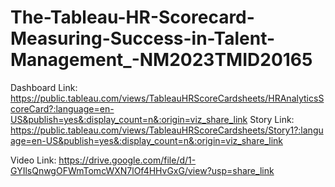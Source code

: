 # The-Tableau-HR-Scorecard-Measuring-Success-in-Talent-Management_-NM2023TMID20165
Dashboard Link: https://public.tableau.com/views/TableauHRScoreCardsheets/HRAnalyticsScoreCard?:language=en-US&publish=yes&:display_count=n&:origin=viz_share_link
Story Link: https://public.tableau.com/views/TableauHRScoreCardsheets/Story1?:language=en-US&publish=yes&:display_count=n&:origin=viz_share_link

Video Link: https://drive.google.com/file/d/1-GYIlsQnwgOFWmTomcWXN7lOf4HHvGxG/view?usp=share_link

